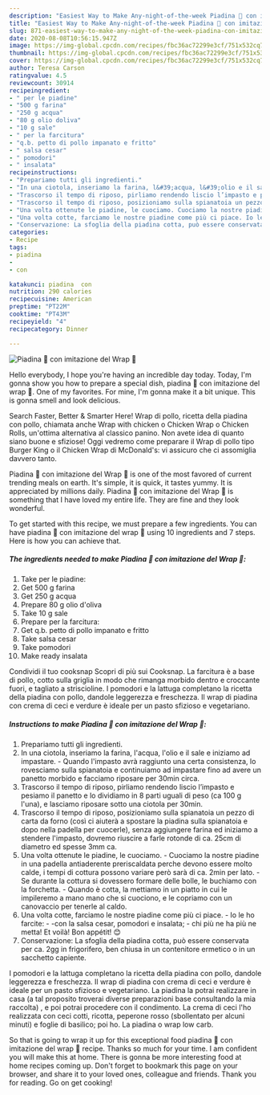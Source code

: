 ```yaml
---
description: "Easiest Way to Make Any-night-of-the-week Piadina 🌮 con imitazione del Wrap 🌯"
title: "Easiest Way to Make Any-night-of-the-week Piadina 🌮 con imitazione del Wrap 🌯"
slug: 871-easiest-way-to-make-any-night-of-the-week-piadina-con-imitazione-del-wrap
date: 2020-08-08T10:56:15.947Z
image: https://img-global.cpcdn.com/recipes/fbc36ac72299e3cf/751x532cq70/piadina-🌮-con-imitazione-del-wrap-🌯-recipe-main-photo.jpg
thumbnail: https://img-global.cpcdn.com/recipes/fbc36ac72299e3cf/751x532cq70/piadina-🌮-con-imitazione-del-wrap-🌯-recipe-main-photo.jpg
cover: https://img-global.cpcdn.com/recipes/fbc36ac72299e3cf/751x532cq70/piadina-🌮-con-imitazione-del-wrap-🌯-recipe-main-photo.jpg
author: Teresa Carson
ratingvalue: 4.5
reviewcount: 30914
recipeingredient:
- " per le piadine"
- "500 g farina"
- "250 g acqua"
- "80 g olio doliva"
- "10 g sale"
- " per la farcitura"
- "q.b. petto di pollo impanato e fritto"
- " salsa cesar"
- " pomodori"
- " insalata"
recipeinstructions:
- "Prepariamo tutti gli ingredienti."
- "In una ciotola, inseriamo la farina, l&#39;acqua, l&#39;olio e il sale e iniziamo ad impastare. Quando l&#39;impasto avrà raggiunto una certa consistenza, lo rovesciamo sulla spianatoia e continuiamo ad impastare fino ad avere un panetto morbido e facciamo riposare per 30min circa."
- "Trascorso il tempo di riposo, pirliamo rendendo liscio l’impasto e pesiamo il panetto e lo dividiamo in 8 parti uguali di peso (ca 100 g l&#39;una), e lasciamo riposare sotto una ciotola per 30min."
- "Trascorso il tempo di riposo, posizioniamo sulla spianatoia un pezzo di carta da forno (così ci aiuterà a spostare la piadina sulla spianatoia e dopo nella padella per cuocerle), senza aggiungere farina ed iniziamo a stendere l&#39;impasto, dovremo riuscire a farle rotonde di ca. 25cm di diametro ed spesse 3mm ca."
- "Una volta ottenute le piadine, le cuociamo. Cuociamo la nostre piadine in una padella antiaderente preriscaldata perche devono essere molto calde, i tempi di cottura possono variare però sarà di ca. 2min per lato. Se durante la cottura si dovessero formare delle bolle, le buchiamo con la forchetta. Quando è cotta, la mettiamo in un piatto in cui le impileremo a mano mano che si cuociono, e le copriamo con un canovaccio per tenerle al caldo."
- "Una volta cotte, farciamo le nostre piadine come più ci piace. Io le ho farcite: -con la salsa cesar, pomodori e insalata; chi più ne ha più ne metta! Et voilà! Bon appétit! 😊"
- "Conservazione: La sfoglia della piadina cotta, può essere conservata per ca. 2gg in frigorifero, ben chiusa in un contenitore ermetico o in un sacchetto capiente."
categories:
- Recipe
tags:
- piadina
- 
- con

katakunci: piadina  con 
nutrition: 290 calories
recipecuisine: American
preptime: "PT22M"
cooktime: "PT43M"
recipeyield: "4"
recipecategory: Dinner

---
```



![Piadina 🌮 con imitazione del Wrap 🌯](https://img-global.cpcdn.com/recipes/fbc36ac72299e3cf/751x532cq70/piadina-🌮-con-imitazione-del-wrap-🌯-recipe-main-photo.jpg)

Hello everybody, I hope you're having an incredible day today. Today, I'm gonna show you how to prepare a special dish, piadina 🌮 con imitazione del wrap 🌯. One of my favorites. For mine, I'm gonna make it a bit unique. This is gonna smell and look delicious.

Search Faster, Better &amp; Smarter Here! Wrap di pollo, ricetta della piadina con pollo, chiamata anche Wrap with chicken o Chicken Wrap o Chicken Rolls, un&#39;ottima alternativa al classico panino. Non avete idea di quanto siano buone e sfiziose! Oggi vedremo come preparare il Wrap di pollo tipo Burger King o il Chicken Wrap di McDonald&#39;s: vi assicuro che ci assomiglia davvero tanto.

Piadina 🌮 con imitazione del Wrap 🌯 is one of the most favored of current trending meals on earth. It's simple, it is quick, it tastes yummy. It is appreciated by millions daily. Piadina 🌮 con imitazione del Wrap 🌯 is something that I have loved my entire life. They are fine and they look wonderful.


To get started with this recipe, we must prepare a few ingredients. You can have piadina 🌮 con imitazione del wrap 🌯 using 10 ingredients and 7 steps. Here is how you can achieve that.

<!--inarticleads1-->

##### The ingredients needed to make Piadina 🌮 con imitazione del Wrap 🌯:

1. Take  per le piadine:
1. Get 500 g farina
1. Get 250 g acqua
1. Prepare 80 g olio d&#39;oliva
1. Take 10 g sale
1. Prepare  per la farcitura:
1. Get q.b. petto di pollo impanato e fritto
1. Take  salsa cesar
1. Take  pomodori
1. Make ready  insalata


Condividi il tuo cooksnap Scopri di più sui Cooksnap. La farcitura è a base di pollo, cotto sulla griglia in modo che rimanga morbido dentro e croccante fuori, e tagliato a striscioline. I pomodori e la lattuga completano la ricetta della piadina con pollo, dandole leggerezza e freschezza. Il wrap di piadina con crema di ceci e verdure è ideale per un pasto sfizioso e vegetariano. 

<!--inarticleads2-->

##### Instructions to make Piadina 🌮 con imitazione del Wrap 🌯:

1. Prepariamo tutti gli ingredienti.
1. In una ciotola, inseriamo la farina, l&#39;acqua, l&#39;olio e il sale e iniziamo ad impastare. - Quando l&#39;impasto avrà raggiunto una certa consistenza, lo rovesciamo sulla spianatoia e continuiamo ad impastare fino ad avere un panetto morbido e facciamo riposare per 30min circa.
1. Trascorso il tempo di riposo, pirliamo rendendo liscio l’impasto e pesiamo il panetto e lo dividiamo in 8 parti uguali di peso (ca 100 g l&#39;una), e lasciamo riposare sotto una ciotola per 30min.
1. Trascorso il tempo di riposo, posizioniamo sulla spianatoia un pezzo di carta da forno (così ci aiuterà a spostare la piadina sulla spianatoia e dopo nella padella per cuocerle), senza aggiungere farina ed iniziamo a stendere l&#39;impasto, dovremo riuscire a farle rotonde di ca. 25cm di diametro ed spesse 3mm ca.
1. Una volta ottenute le piadine, le cuociamo. - Cuociamo la nostre piadine in una padella antiaderente preriscaldata perche devono essere molto calde, i tempi di cottura possono variare però sarà di ca. 2min per lato. - Se durante la cottura si dovessero formare delle bolle, le buchiamo con la forchetta. - Quando è cotta, la mettiamo in un piatto in cui le impileremo a mano mano che si cuociono, e le copriamo con un canovaccio per tenerle al caldo.
1. Una volta cotte, farciamo le nostre piadine come più ci piace. - Io le ho farcite: - -con la salsa cesar, pomodori e insalata; - chi più ne ha più ne metta! Et voilà! Bon appétit! 😊
1. Conservazione: La sfoglia della piadina cotta, può essere conservata per ca. 2gg in frigorifero, ben chiusa in un contenitore ermetico o in un sacchetto capiente.


I pomodori e la lattuga completano la ricetta della piadina con pollo, dandole leggerezza e freschezza. Il wrap di piadina con crema di ceci e verdure è ideale per un pasto sfizioso e vegetariano. La piadina la potrai realizzare in casa (a tal proposito troverai diverse preparazioni base consultando la mia raccolta) , e poi potrai procedere con il condimento. La crema di ceci l&#39;ho realizzata con ceci cotti, ricotta, peperone rosso (sbollentato per alcuni minuti) e foglie di basilico; poi ho. La piadina o wrap low carb. 

So that is going to wrap it up for this exceptional food piadina 🌮 con imitazione del wrap 🌯 recipe. Thanks so much for your time. I am confident you will make this at home. There is gonna be more interesting food at home recipes coming up. Don't forget to bookmark this page on your browser, and share it to your loved ones, colleague and friends. Thank you for reading. Go on get cooking!
